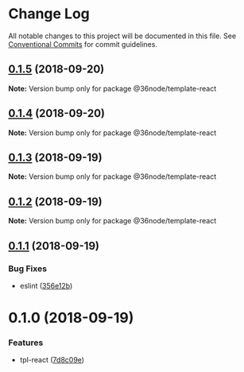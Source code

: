 # Change Log

All notable changes to this project will be documented in this file.
See [Conventional Commits](https://conventionalcommits.org) for commit guidelines.

<a name="0.1.5"></a>
## [0.1.5](https://github.com/36node/sketch/compare/@36node/template-react@0.1.4...@36node/template-react@0.1.5) (2018-09-20)

**Note:** Version bump only for package @36node/template-react





<a name="0.1.4"></a>
## [0.1.4](https://github.com/36node/sketch/compare/@36node/template-react@0.1.3...@36node/template-react@0.1.4) (2018-09-20)

**Note:** Version bump only for package @36node/template-react





<a name="0.1.3"></a>
## [0.1.3](https://github.com/36node/sketch/compare/@36node/template-react@0.1.2...@36node/template-react@0.1.3) (2018-09-19)

**Note:** Version bump only for package @36node/template-react





<a name="0.1.2"></a>
## [0.1.2](https://github.com/36node/sketch/compare/@36node/template-react@0.1.1...@36node/template-react@0.1.2) (2018-09-19)

**Note:** Version bump only for package @36node/template-react





<a name="0.1.1"></a>
## [0.1.1](https://github.com/36node/sketch/compare/@36node/template-react@0.1.0...@36node/template-react@0.1.1) (2018-09-19)


### Bug Fixes

* eslint ([356e12b](https://github.com/36node/sketch/commit/356e12b))




<a name="0.1.0"></a>
# 0.1.0 (2018-09-19)


### Features

* tpl-react ([7d8c09e](https://github.com/36node/sketch/commit/7d8c09e))

